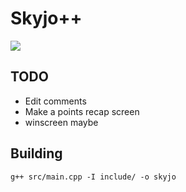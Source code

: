 # Skyjo++
![](https://i.imgur.com/5N0O3ws.png)
## TODO
- Edit comments
- Make a points recap screen
- winscreen maybe

## Building
`g++ src/main.cpp -I include/ -o skyjo`